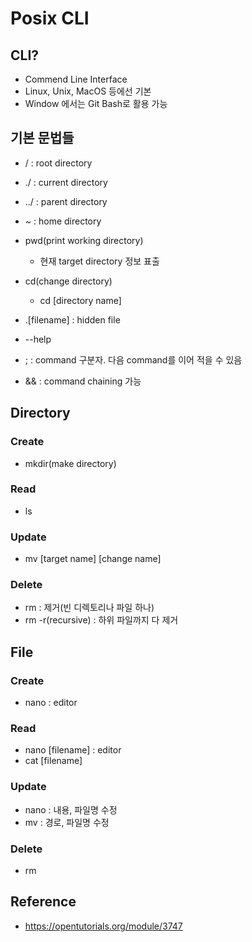 # Posix CLI
## CLI? 
* Commend Line Interface
* Linux, Unix, MacOS 등에선 기본
* Window 에서는 Git Bash로 활용 가능

## 기본 문법들
* / : root directory
* ./ : current directory
* ../ : parent directory
* ~ : home directory

* pwd(print working directory)
  * 현재 target directory 정보 표출
* cd(change directory)
  * cd [directory name]
* .[filename] : hidden file
* --help
* ; : command 구분자. 다음 command를 이어 적을 수 있음
* && : command chaining 가능

## Directory
### Create
* mkdir(make directory)

### Read
* ls

### Update
* mv [target name] [change name]

### Delete 
* rm : 제거(빈 디렉토리나 파일 하나)
* rm -r(recursive) : 하위 파일까지 다 제거

## File
### Create
* nano : editor

### Read
* nano [filename] : editor
* cat [filename]

### Update
* nano : 내용, 파일명 수정
* mv : 경로, 파일명 수정

### Delete
* rm

## Reference
* https://opentutorials.org/module/3747
